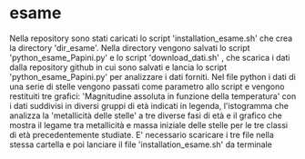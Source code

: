 # esame
Nella repository sono stati caricati lo script 'installation_esame.sh' che crea la directory 'dir_esame'. Nella directory vengono salvati lo script 'python_esame_Papini.py' e lo script  'download_dati.sh' , che scarica i dati dalla repository github in cui sono salvati e lancia lo script 'python_esame_Papini.py' per analizzare i dati forniti. Nel file python i dati di una serie di stelle vengono passati come parametro allo script e vengono restituiti tre grafici: 'Magnitudine assoluta in funzione della temperatura' con i dati suddivisi in diversi gruppi di età indicati in legenda, l'istogramma che analizza la 'metallicità delle stelle' a tre diverse fasi di età e il grafico che mostra il legame tra metallicità e massa iniziale delle stelle per le tre classi di età precedentemente studiate.
E' necessario scaricare i tre file nella stessa cartella e poi lanciare il file 'installation_esame.sh' da terminale 

